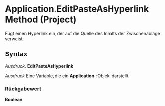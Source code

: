 
# Application.EditPasteAsHyperlink Method (Project)

Fügt einen Hyperlink ein, der auf die Quelle des Inhalts der Zwischenablage verweist.


## Syntax

 _Ausdruck_. **EditPasteAsHyperlink**

 _Ausdruck_ Eine Variable, die ein **Application** -Objekt darstellt.


### Rückgabewert

 **Boolean**

